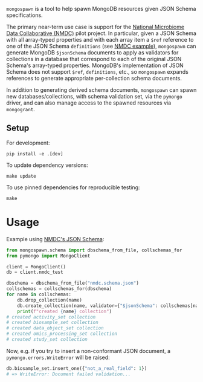 `mongospawn` is a tool to help spawn MongoDB resources given JSON Schema
specifications.

The primary near-term use case is support for the [National Microbiome Data
Collaborative (NMDC)](https://microbiomedata.org/) pilot project. In particular,
given a JSON Schema with all array-typed properties and with each array item a
`$ref` reference to one of the JSON Schema `definitions` (see [NMDC
example](https://github.com/microbiomedata/nmdc-metadata/blob/d93d5f33b41d55a270dd014c8c27b18a6e804375/schema/nmdc.schema.json)),
`mongospawn` can generate MongoDB `$jsonSchema` documents to apply as validators
for collections in a database that correspond to each of the original JSON
Schema's array-typed properties. MongoDB's implementation of JSON Schema does
not support `$ref`, `definitions`, etc., so `mongospawn` expands references to
generate appropriate per-collection schema documents.

In addition to generating derived schema documents, `mongospawn` can spawn new
databases/collections, with schema validation set, via the `pymongo` driver, and
can also manage access to the spawned resources via `mongogrant`.

## Setup
For development:
```
pip install -e .[dev]
```

To update dependency versions:
```
make update
```

To use pinned dependencies for reproducible testing:
```
make
```

# Usage

Example using [NMDC's JSON
Schema](https://github.com/microbiomedata/nmdc-metadata/blob/d93d5f33b41d55a270dd014c8c27b18a6e804375/schema/nmdc.schema.json):

```python
from mongospawn.schema import dbschema_from_file, collschemas_for
from pymongo import MongoClient

client = MongoClient()
db = client.nmdc_test

dbschema = dbschema_from_file("nmdc.schema.json")
collschemas = collschemas_for(dbschema)
for name in collschemas:
    db.drop_collection(name)
    db.create_collection(name, validator={"$jsonSchema": collschemas[name]})
    print(f"created {name} collection")
# created activity_set collection
# created biosample_set collection
# created data_object_set collection
# created omics_processing_set collection
# created study_set collection
```

Now, e.g. if you try to insert a non-conformant JSON document, a
`pymongo.errors.WriteError` will be raised:
```python
db.biosample_set.insert_one({"not_a_real_field": 1})
# => WriteError: Document failed validation...
```


